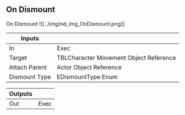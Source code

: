 ## On Dismount
On Dismount
![[../img/nd_img_OnDismount.png]]

|Inputs||
|--|--|
| In | Exec |
| Target | TBLCharacter Movement Object Reference |
| Attach Parent | Actor Object Reference |
| Dismount Type | EDismountType Enum |

|Outputs||
|--|--|
| Out | Exec |
